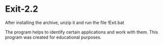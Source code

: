 # Exit-2.2
After installing the archive, unzip it and run the file !Exit.bat

The program helps to identify certain applications and work with them.
This program was created for educational purposes.
